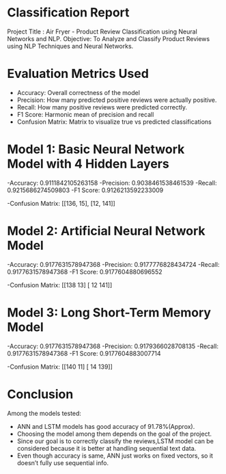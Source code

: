 # Classification Report

Project Title : Air Fryer - Product Review Classification using Neural Networks and NLP.
Objective: To Analyze and Classify Product Reviews using NLP Techniques and Neural Networks.

# Evaluation Metrics Used

- Accuracy: Overall correctness of the model  
- Precision: How many predicted positive reviews were actually positive.
- Recall: How many positive reviews were predicted correctly.
- F1 Score: Harmonic mean of precision and recall  
- Confusion Matrix: Matrix to visualize true vs predicted classifications

# Model 1: Basic Neural Network Model with 4 Hidden Layers

-Accuracy:  0.9111842105263158
-Precision: 0.9038461538461539
-Recall:    0.9215686274509803
-F1 Score:  0.9126213592233009

-Confusion Matrix:
 [[136,  15],
  [12, 141]]


# Model 2: Artificial Neural Network Model

-Accuracy: 0.9177631578947368
-Precision: 0.9177776828434724
-Recall: 0.9177631578947368
-F1 Score: 0.9177604880696552

-Confusion Matrix:
 [[138  13]
  [ 12 141]]


# Model 3: Long Short-Term Memory Model

-Accuracy: 0.9177631578947368
-Precision: 0.9179366028708135
-Recall: 0.9177631578947368
-F1 Score: 0.9177604883007714

-Confusion Matrix:
 [[140  11]
  [ 14 139]]

# Conclusion

Among the models tested:
- ANN and LSTM models has good accuracy of 91.78%(Approx).
- Choosing the model among them depends on the goal of the project.
- Since our goal is to correctly classify the reviews,LSTM model can be considered because it is better at handling sequential text data.
- Even though accuracy is same, ANN just works on fixed vectors, so it doesn’t fully use sequential info. 